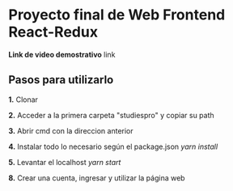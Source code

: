 # Proyecto final de Web Frontend React-Redux

**Link de video demostrativo**
link
<br>
## Pasos para utilizarlo

**1.** Clonar

**2.** Acceder a la primera carpeta "studiespro" y copiar su path

**3.** Abrir cmd con la direccion anterior

**4.** Instalar todo lo necesario según el package.json *yarn install*

**5.** Levantar el localhost *yarn start*

**8.** Crear una cuenta, ingresar y utilizar la página web
